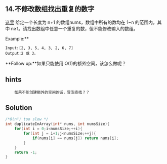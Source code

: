 ## 14.不修改数组找出重复的数字
[这里](https://www.acwing.com/problem/content/15/)
给定一个长度为 n+1 的数组nums，数组中所有的数均在 1~n 的范围内，其中 n≥1。请找出数组中任意一个重复的数，但不能修改输入的数组。

Example:**
```
Input:[2, 3, 5, 4, 3, 2, 6, 7]
Output:2 或 3。
```
**Follow up:**如果只能使用 O(1)的额外空间，该怎么做呢？

## hints
```
    如果不能创建额外的空间的话，冒泡查找？？
```

## Solution
``` c
/*O(n²) too slow */
int duplicateInArray(int* nums, int numsSize){
    for(int i = 0;i<numsSize;++i){
        for(int j = i+1;j<numsSize;++j){
            if(nums[i] == nums[j]) return nums[i];
        }
    }
    return -1;
}
```

